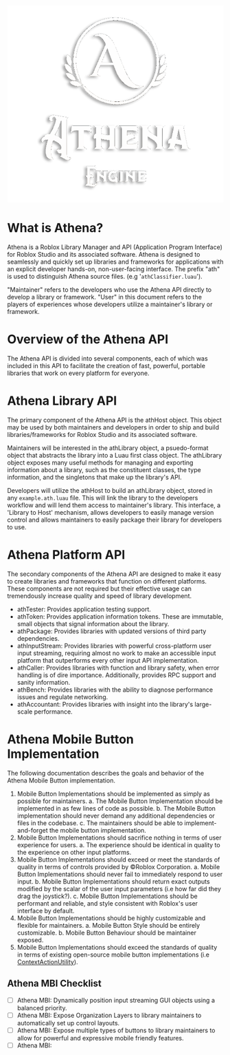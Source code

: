 ![Athena Logo (Dark Theme)](../../../../../assets/AthenaLogoBright.png)
# What is Athena?
Athena is a Roblox Library Manager and API (Application Program Interface) for Roblox Studio and its associated software. Athena is designed to seamlessly and quickly set up libraries and frameworks for applications with an explicit developer hands-on, non-user-facing interface.
The prefix "ath" is used to distinguish Athena source files. (e.g '`athClassifier.luau`').

"Maintainer" refers to the developers who use the Athena API directly to develop a library or framework.
"User" in this document refers to the players of experiences whose developers utilize a maintainer's library or framework.

# Overview of the Athena API
The Athena API is divided into several components, each of which was included in this API to facilitate the creation of fast, powerful, portable libraries that work on every platform for everyone.

# Athena Library API
The primary component of the Athena API is the athHost object. This object may be used by both maintainers and developers in order to ship and build libraries/frameworks for Roblox Studio and its associated software.

Maintainers will be interested in the athLibrary object, a psuedo-format object that abstracts the library into a Luau first class object. The athLibrary object exposes many useful methods for managing and exporting information about a library, such as the constituent classes, the type information, and the singletons that make up the library's API.

Developers will utilize the athHost to build an athLibrary object, stored in any `example.ath.luau` file. This will link the library to the developers workflow and will lend them access to maintainer's library. This interface, a 'Library to Host' mechanism, allows developers to easily manage version control and allows maintainers to easily package their library for developers to use.

# Athena Platform API
The secondary components of the Athena API are designed to make it easy to create libraries and frameworks that function on different platforms. These components are not required but their effective usage can tremendously increase quality and speed of library development.
- athTester: Provides application testing support.
- athToken: Provides application information tokens. These are immutable, small objects that signal information about the library.
- athPackage: Provides libraries with updated versions of third party dependencies.
- athInputStream: Provides libraries with powerful cross-platform user input streaming, requiring almost no work to make an accessible input platform that outperforms every other input API implementation.
- athCaller: Provides libraries with function and library safety, when error handling is of dire importance. Additionally, provides RPC support and sanity information.
- athBench: Provides libraries with the ability to diagnose performance issues and regulate networking.
- athAccountant: Provides libraries with insight into the library's large-scale performance.

# Athena Mobile Button Implementation
The following documentation describes the goals and behavior of the Athena Mobile Button implementation.

1. Mobile Button Implementations should be implemented as simply as possible for maintainers.
    a. The Mobile Button Implementation should be implemented in as few lines of code as possible.
    b. The Mobile Button implementation should never demand any additional dependencies or files in the codebase.
    c. The maintainers should be able to implement-and-forget the mobile button implementation.
2. Mobile Button Implementations should sacrifice nothing in terms of user experience for users.
    a. The experience should be identical in quality to the experience on other input platforms.
3. Mobile Button Implementations should exceed or meet the standards of quality in terms of controls provided by ©Roblox Corporation.
    a. Mobile Button Implementations should never fail to immediately respond to user input.
    b. Mobile Button Implementations should return exact outputs modified by the scalar of the user input parameters (i.e how far did they drag the joystick?).
    c. Mobile Button Implementations should be performant and reliable, and style consistent with Roblox's user interface by default.
4. Mobile Button Implementations should be highly customizable and flexible for maintainers.
    a. Mobile Button Style should be entirely customizable.
    b. Mobile Button Behaviour should be maintainer exposed.
5. Mobile Button Implementations should exceed the standards of quality in terms of existing open-source mobile button implementations (i.e [ContextActionUtility](https://devforum.roblox.com/t/source-code-contextactionutility/804187)).

## Athena MBI Checklist
- [ ] Athena MBI: Dynamically position input streaming GUI objects using a balanced priority.
- [ ] Athena MBI: Expose Organization Layers to library maintainers to automatically set up control layouts.
- [ ] Athena MBI: Expose multiple types of buttons to library maintainers to allow for powerful and expressive mobile friendly features.
- [ ] Athena MBI: 